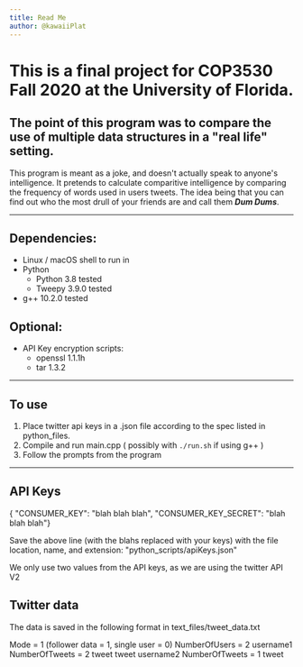 ```yaml
---
title: Read Me
author: @kawaiiPlat
---
```


# This is a final project for COP3530 Fall 2020 at the University of Florida.
## The point of this program was to compare the use of multiple data structures in a "real life" setting. 

This program is meant as a joke, and doesn't actually speak to anyone's intelligence. It pretends to calculate comparitive intelligence by comparing the frequency of words used in users tweets. The idea being that you can find out who the most drull of your friends are and call them **_Dum Dums_**.

***
## Dependencies:
* Linux / macOS shell to run in
* Python
  * Python 3.8 tested 
  * Tweepy 3.9.0 tested
* g++ 10.2.0 tested

## Optional:
* API Key encryption scripts:
  * openssl 1.1.1h
  * tar 1.3.2

*** 
## To use
1. Place twitter api keys in a .json file according to the spec listed in python_files.
2. Compile and run main.cpp ( possibly with `./run.sh` if using g++ )
3. Follow the prompts from the program

***
## API Keys

{ "CONSUMER_KEY": "blah blah blah", "CONSUMER_KEY_SECRET": "blah blah blah"}

Save the above line (with the blahs replaced with your keys) with the file location, name, and extension: "python_scripts/apiKeys.json"

We only use two values from the API keys, as we are using the twitter API V2

## Twitter data

The data is saved in the following format in text_files/tweet_data.txt

Mode = 1 (follower data = 1, single user = 0)
NumberOfUsers = 2
username1
NumberOfTweets = 2
tweet
tweet
username2
NumberOfTweets = 1
tweet

